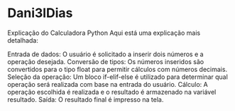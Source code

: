 # Dani3lDias
Explicação do Calculadora Python
Aqui está uma explicação mais detalhada:

Entrada de dados: O usuário é solicitado a inserir dois números e a operação desejada.
Conversão de tipos: Os números inseridos são convertidos para o tipo float para permitir cálculos com números decimais.
Seleção da operação: Um bloco if-elif-else é utilizado para determinar qual operação será realizada com base na entrada do usuário.
Cálculo: A operação escolhida é realizada e o resultado é armazenado na variável resultado.
Saída: O resultado final é impresso na tela.


